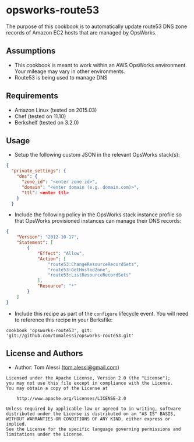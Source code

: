 # opsworks-route53

The purpose of this cookbook is to automatically update route53 DNS zone records of Amazon EC2 hosts that are managed by OpsWorks.


## Assumptions

- This cookbook is meant to work within an AWS OpsWorks environment.  Your mileage may vary in other environments.
- Route53 is being used to manage DNS


## Requirements

- Amazon Linux (tested on 2015.03)
- Chef (tested on 11.10)
- Berkshelf (tested on 3.2.0)


## Usage

- Setup the following custom JSON in the relevant OpsWorks stack(s):
```json
{  
  "private_settings": {
    "dns": {
      "zone_id": "<enter zone id>",
      "domain": "<enter domain (e.g. domain.com)>",
      "ttl": <enter ttl>
    }
  }
```
- Include the following policy in the OpsWorks stack instance profile so that OpsWorks provisioned instances can manage their DNS records:
```json
{
    "Version": "2012-10-17",
    "Statement": [
        {
            "Effect": "Allow",
            "Action": [
                "route53:ChangeResourceRecordSets",
                "route53:GetHostedZone",
                "route53:ListResourceRecordSets"
            ],
            "Resource": "*"
        }
    ]
}
```
- Include this recipe as part of the `configure` lifecycle event.  You will need to reference this recipe in your Berksfile:
```text
cookbook 'opsworks-route53', git: 'git://github.com/tomalessi/opsworks-route53.git'
```


## License and Authors

- Author: Tom Alessi (tom.alessi@gmail.com)

```text
Licensed under the Apache License, Version 2.0 (the "License");
you may not use this file except in compliance with the License.
You may obtain a copy of the License at

    http://www.apache.org/licenses/LICENSE-2.0

Unless required by applicable law or agreed to in writing, software
distributed under the License is distributed on an "AS IS" BASIS,
WITHOUT WARRANTIES OR CONDITIONS OF ANY KIND, either express or implied.
See the License for the specific language governing permissions and
limitations under the License.
```

